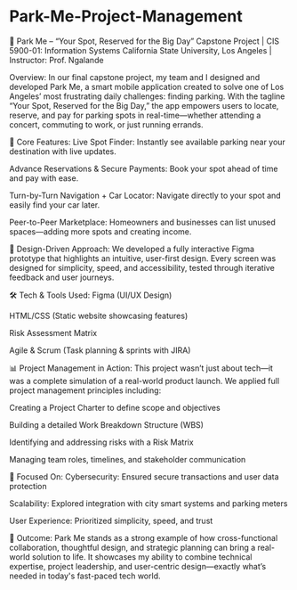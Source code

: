 # Park-Me-Project-Management

🚗 Park Me – “Your Spot, Reserved for the Big Day”
Capstone Project | CIS 5900-01: Information Systems
California State University, Los Angeles | Instructor: Prof. Ngalande

Overview:
In our final capstone project, my team and I designed and developed Park Me, a smart mobile application created to solve one of Los Angeles’ most frustrating daily challenges: finding parking. With the tagline “Your Spot, Reserved for the Big Day,” the app empowers users to locate, reserve, and pay for parking spots in real-time—whether attending a concert, commuting to work, or just running errands.

🔑 Core Features:
Live Spot Finder: Instantly see available parking near your destination with live updates.

Advance Reservations & Secure Payments: Book your spot ahead of time and pay with ease.

Turn-by-Turn Navigation + Car Locator: Navigate directly to your spot and easily find your car later.

Peer-to-Peer Marketplace: Homeowners and businesses can list unused spaces—adding more spots and creating income.

🎨 Design-Driven Approach:
We developed a fully interactive Figma prototype that highlights an intuitive, user-first design. Every screen was designed for simplicity, speed, and accessibility, tested through iterative feedback and user journeys.

🛠️ Tech & Tools Used:
Figma (UI/UX Design)

HTML/CSS (Static website showcasing features)

Risk Assessment Matrix

Agile & Scrum (Task planning & sprints with JIRA)

📊 Project Management in Action:
This project wasn’t just about tech—it was a complete simulation of a real-world product launch. We applied full project management principles including:

Creating a Project Charter to define scope and objectives

Building a detailed Work Breakdown Structure (WBS)

Identifying and addressing risks with a Risk Matrix

Managing team roles, timelines, and stakeholder communication

🔐 Focused On:
Cybersecurity: Ensured secure transactions and user data protection

Scalability: Explored integration with city smart systems and parking meters

User Experience: Prioritized simplicity, speed, and trust

🌟 Outcome:
Park Me stands as a strong example of how cross-functional collaboration, thoughtful design, and strategic planning can bring a real-world solution to life. It showcases my ability to combine technical expertise, project leadership, and user-centric design—exactly what’s needed in today's fast-paced tech world.

